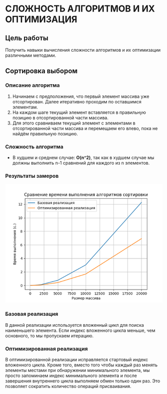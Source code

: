 # СЛОЖНОСТЬ АЛГОРИТМОВ И ИХ ОПТИМИЗАЦИЯ

## Цель работы
Получить навыки вычисления сложности алгоритмов и их оптимизации различными методами.

## Сортировка выбором
### Описание алгоритма
1. Начинаем с предположения, что первый элемент массива уже отсортирован. Далее итеративно проходим по оставшимся элементам.
2. На каждом шаге текущий элемент вставляется в правильную позицию в отсортированной части массива.
3. Для этого сравниваем текущий элемент с элементами в отсортированной части массива и перемещаем его влево, пока не найдём правильную позицию.

### Сложность алгоритма

- В худшем и среднем случае: **O(n^2)**, так как в худшем случае мы должны выполнить n-1 сравнений для каждого из n элементов.

### Результаты замеров

<img src="./images/plot.png" alt="Image" width="800">

### Базовая реализация
В данной реализации используется вложенный цикл для поиска наименьшего элемента. Если индекс вложенного цикла меньше, 
чем основного, то мы пропускаем итерацию.

### Оптимизированная реализация
В оптимизированной реализации исправляется стартовый индекс вложенного цикла. Кроме того, вместо того чтобы каждый раз 
менять элементы местами при обнаружении минимального элемента, мы просто запоминаем индекс минимального элемента и после завершения внутреннего цикла выполняем обмен только один раз. Это позволяет сократить количество операций присваивания.